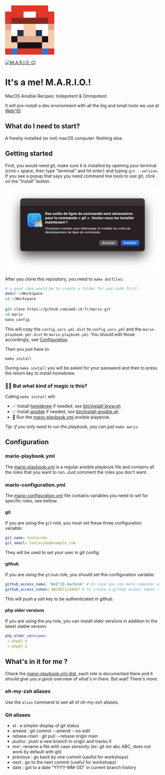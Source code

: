 ![M.A.R.I.O.](./resources/img/mario.png)

[![M.A.R.I.O. CI](https://github.com/web-id-fr/mario/actions/workflows/mario-ci.yml/badge.svg)](https://github.com/web-id-fr/mario/actions/workflows/mario-ci.yml)

# It's a me! M.A.R.I.O.! 

MacOS
Ansible
Recipes:
Indepotent &
Omnipotent

It will pre-install a dev environment with all the big and small tools we use at [Web^ID](https://web-id.fr).

## What do I need to start?

A freshly installed (or not) macOS computer. Nothing else.

## Getting started

First, you would need git, make sure it is installed by opening your terminal (cmd + space, then type "terminal" and hit enter) and typing `git --version`. If you see a popup that says you need command line tools to use git, click on the "Install" button.

![Popup asking to install command line tools](./resources/img/command_line_tools_prompt_install.png)

After you clone this repository, you need to `make dotfiles`:

```bash
# a good idea would be to create a folder for you code first
mkdir ~/Workspace
cd ~/Workspace

git clone https://github.com/web-id-fr/mario.git
cd mario
make config
```

This will copy the `config_vars.yml.dist` to `config_vars.yml` and the `mario-playbook.yml.dist` to `mario-playbook.yml`. You should edit those accordingly, see [Configuration](#configuration).

Then you just have to:

```
make install
```

During `make install` you will be asked for your password and then to press the return key to install homebrew.

### 🧙‍♀️ But what kind of magic is this?

Calling `make install` will:

* ✅ Install [homebrew](https://brew.sh/) if needed, *see [bin/install-brew.sh](bin/install-brew.sh)*
* ✅ Install [ansible](https://docs.ansible.com/) if needed, *see [bin/install-ansible.sh](bin/install-ansible.sh)*
* 🚀 Run the [mario-playbook.yml](mario-playbook.yml.dist) ansible playbook.

*Tip: if you only need to run the playbook, you can just `make mario`.*

## Configuration

### mario-playbook.yml

The [mario-playbook.yml](mario-playbook.yml.dist) is a regular ansible playbook file and contains all the roles that you want to run. Just comment the roles you don't want.

### mario-configuration.yml

The [mario-configuration.yml](mario-configuration.yml.dist) file contains variables you need to set for specific roles, see bellow:

#### git

If you are using the `git` role, you must set these three configuration variable:

```yml
git_name: tentacode
git_email: tentacode@example.com
```

They will be used to set your user in git config 

#### github

If you are using the `gtihub` role, you should set this configuration variable:

```yml
github_access_name: "Web^ID macbook" # In case you use more computer with one account, each name must be different
github_access_token: ABCDEF1234567 # To create a github access token : https://github.com/settings/tokens
```

This will push a ssh key to be authenticated in github.

#### php older versions

If you are using the `php` role, you can install older versions in addition to the latest stable version:

```yml
php_older_versions:
 - php@7.4
 - php@7.3
 ```

## What's in it for me ?

Check the [mario-playbook.yml.dist](mario-playbook.yml.dist), each role is documented there and it should give you a good overview of what's in there. But wait! There's more:

### oh-my-zsh aliases

Use the `alias` command to see all of oh-my-zsh aliases.

### Git aliases

* st : a simpler display of git status
* amend : git commit --amend --no-edit
* rebase-main : git pull --rebase origin main
* pushu : push a new branch to origin and tracks it
* mvi : rename a file with case sensivity (ex: git mv abc ABC, does not work by default with git)
* previous : go back by one commit (useful for workshops)
* next : go to the next commit (useful for workshops)
* date : got to a date "YYYY-MM-DD" in current branch history

